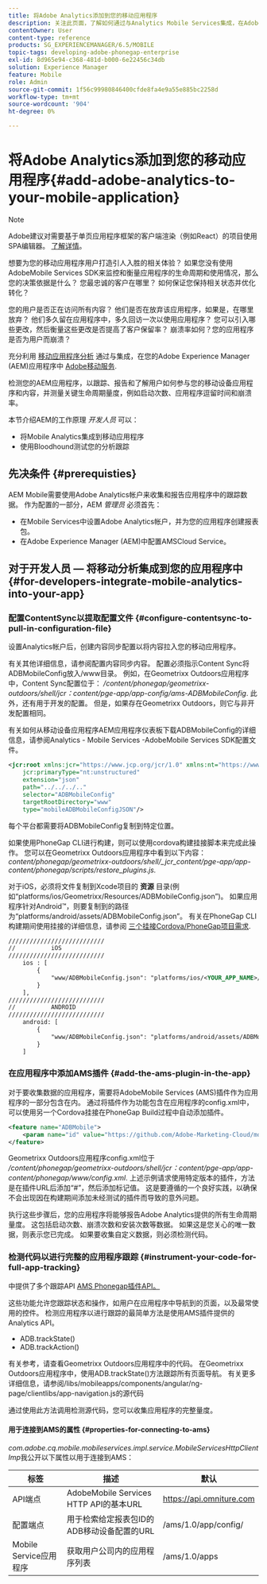 ```yaml
---
title: 将Adobe Analytics添加到您的移动应用程序
description: 关注此页面，了解如何通过与Analytics Mobile Services集成，在Adobe Experience Manager应用程序中使用移动应用程序Adobe。
contentOwner: User
content-type: reference
products: SG_EXPERIENCEMANAGER/6.5/MOBILE
topic-tags: developing-adobe-phonegap-enterprise
exl-id: 8d965e94-c368-481d-b000-6e22456c34db
solution: Experience Manager
feature: Mobile
role: Admin
source-git-commit: 1f56c99980846400cfde8fa4e9a55e885bc2258d
workflow-type: tm+mt
source-wordcount: '904'
ht-degree: 0%

---
```


# 将Adobe Analytics添加到您的移动应用程序{#add-adobe-analytics-to-your-mobile-application}

>[!NOTE]
>
>Adobe建议对需要基于单页应用程序框架的客户端渲染（例如React）的项目使用SPA编辑器。 [了解详情](/help/sites-developing/spa-overview.md)。

想要为您的移动应用程序用户打造引人入胜的相关体验？ 如果您没有使用AdobeMobile Services SDK来监控和衡量应用程序的生命周期和使用情况，那么您的决策依据是什么？ 您最忠诚的客户在哪里？ 如何保证您保持相关状态并优化转化？

您的用户是否正在访问所有内容？ 他们是否在放弃该应用程序，如果是，在哪里放弃？ 他们多久留在应用程序中，多久回访一次以使用应用程序？ 您可以引入哪些更改，然后衡量这些更改是否提高了客户保留率？ 崩溃率如何？您的应用程序是否为用户而崩溃？

充分利用 [移动应用程序分析](https://business.adobe.com/products/analytics/mobile-marketing.html) 通过与集成，在您的Adobe Experience Manager (AEM)应用程序中 [Adobe移动服务](https://business.adobe.com/products/campaign/mobile-marketing.html).

检测您的AEM应用程序，以跟踪、报告和了解用户如何参与您的移动设备应用程序和内容，并测量关键生命周期量度，例如启动次数、应用程序逗留时间和崩溃率。

本节介绍AEM的工作原理 *开发人员* 可以：

* 将Mobile Analytics集成到移动应用程序
* 使用Bloodhound测试您的分析跟踪

## 先决条件 {#prerequisties}

AEM Mobile需要使用Adobe Analytics帐户来收集和报告应用程序中的跟踪数据。 作为配置的一部分，AEM *管理员* 必须首先：

* 在Mobile Services中设置Adobe Analytics帐户，并为您的应用程序创建报表包。
* 在Adobe Experience Manager (AEM)中配置AMSCloud Service。

## 对于开发人员 — 将移动分析集成到您的应用程序中 {#for-developers-integrate-mobile-analytics-into-your-app}

### 配置ContentSync以提取配置文件 {#configure-contentsync-to-pull-in-configuration-file}

设置Analytics帐户后，创建内容同步配置以将内容拉入您的移动应用程序。

有关其他详细信息，请参阅配置内容同步内容。 配置必须指示Content Sync将ADBMobileConfig放入/www目录。 例如，在Geometrixx Outdoors应用程序中，Content Sync配置位于： */content/phonegap/geometrixx-outdoors/shell/jcr：content/pge-app/app-config/ams-ADBMobileConfig*. 此外，还有用于开发的配置。 但是，如果存在Geometrixx Outdoors，则它与非开发配置相同。

有关如何从移动设备应用程序AEM应用程序仪表板下载ADBMobileConfig的详细信息，请参阅Analytics - Mobile Services -AdobeMobile Services SDK配置文件。

```xml
<jcr:root xmlns:jcr="https://www.jcp.org/jcr/1.0" xmlns:nt="https://www.jcp.org/jcr/nt/1.0"
    jcr:primaryType="nt:unstructured"
    extension="json"
    path="../../../.."
    selector="ADBMobileConfig"
    targetRootDirectory="www"
    type="mobileADBMobileConfigJSON"/>
```

每个平台都需要将ADBMobileConfig复制到特定位置。

如果使用PhoneGap CLI进行构建，则可以使用cordova构建挂接脚本来完成此操作。 您可以在Geometrixx Outdoors应用程序中看到以下内容：*content/phonegap/geometrixx-outdoors/shell/_jcr_content/pge-app/app-content/phonegap/scripts/restore_plugins.js.*

对于iOS，必须将文件复制到Xcode项目的 **资源** 目录(例如“platforms/ios/Geometrixx/Resources/ADBMobileConfig.json”)。 如果应用程序针对Android™，则要复制到的路径为“platforms/android/assets/ADBMobileConfig.json”。 有关在PhoneGap CLI构建期间使用挂接的详细信息，请参阅 [三个挂接Cordova/PhoneGap项目需求](https://gist.github.com/jlcarvalho/22402d013bc72f795d45a01836ce735c).

```xml
///////////////////////////
//          iOS
///////////////////////////
    ios : [
        {
            "www/ADBMobileConfig.json": "platforms/ios/<YOUR_APP_NAME>/Resources/ADBMobileConfig.json"
        }
    ],
///////////////////////////
//          ANDROID
///////////////////////////
    android: [
        {
            "www/ADBMobileConfig.json": "platforms/android/assets/ADBMobileConfig.json"
        }
    ]
```

### 在应用程序中添加AMS插件 {#add-the-ams-plugin-in-the-app}

对于要收集数据的应用程序，需要将AdobeMobile Services (AMS)插件作为应用程序的一部分包含在内。 通过将插件作为功能包含在应用程序的config.xml中，可以使用另一个Cordova挂接在PhoneGap Build过程中自动添加插件。

```xml
<feature name="ADBMobile">
    <param name="id" value="https://github.com/Adobe-Marketing-Cloud/mobile-services#0482f9cedf90c98a8d4b07219ece1933b2e46a60"/>
</feature>
```

Geometrixx Outdoors应用程序config.xml位于 */content/phonegap/geometrixx-outdoors/shell/jcr：content/pge-app/app-content/phonegap/www/config.xml*. 上述示例请求使用特定版本的插件，方法是在插件URL后添加“#”，然后添加标记值。 这是要遵循的一个良好实践，以确保不会出现因在构建期间添加未经测试的插件而导致的意外问题。

执行这些步骤后，您的应用程序将能够报告Adobe Analytics提供的所有生命周期量度。 这包括启动次数、崩溃次数和安装次数等数据。 如果这是您关心的唯一数据，则表示您已完成。 如果要收集自定义数据，则必须检测代码。

### 检测代码以进行完整的应用程序跟踪 {#instrument-your-code-for-full-app-tracking}

中提供了多个跟踪API [AMS Phonegap插件API。](https://github.com/Adobe-Marketing-Cloud/mobile-services/blob/master/docs/ios/phonegap/phonegap-methods.md)

这些功能允许您跟踪状态和操作，如用户在应用程序中导航到的页面，以及最常使用的控件。 检测应用程序以进行跟踪的最简单方法是使用AMS插件提供的Analytics API。

* ADB.trackState()
* ADB.trackAction()

有关参考，请查看Geometrixx Outdoors应用程序中的代码。 在Geometrixx Outdoors应用程序中，使用ADB.trackState()方法跟踪所有页面导航。 有关更多详细信息，请参阅/libs/mobileapps/components/angular/ng-page/clientlibs/app-navigation.js的源代码

通过使用此方法调用检测源代码，您可以收集应用程序的完整量度。

#### 用于连接到AMS的属性 {#properties-for-connecting-to-ams}

*com.adobe.cq.mobile.mobileservices.impl.service.MobileServicesHttpClientImp*&#x200B;我公开以下属性以用于连接到AMS：

| **标签** | **描述** | **默认** |
|---|---|---|
| API端点 | AdobeMobile Services HTTP API的基本URL | https://api.omniture.com |
| 配置端点 | 用于检索给定报表包ID的ADB移动设备配置的URL | /ams/1.0/app/config/ |
| Mobile Service应用程序 | 获取用户公司内的应用程序列表 | /ams/1.0/apps |
